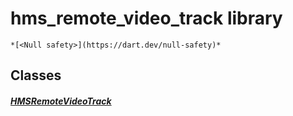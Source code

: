 


# hms_remote_video_track library






    *[<Null safety>](https://dart.dev/null-safety)*





## Classes

##### [HMSRemoteVideoTrack](../model_hms_remote_video_track/HMSRemoteVideoTrack-class.md)



 
















